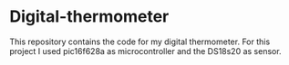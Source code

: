 # Digital-thermometer
This repository contains the code for my digital thermometer.
For this project I used pic16f628a as microcontroller and the DS18s20 as sensor.
